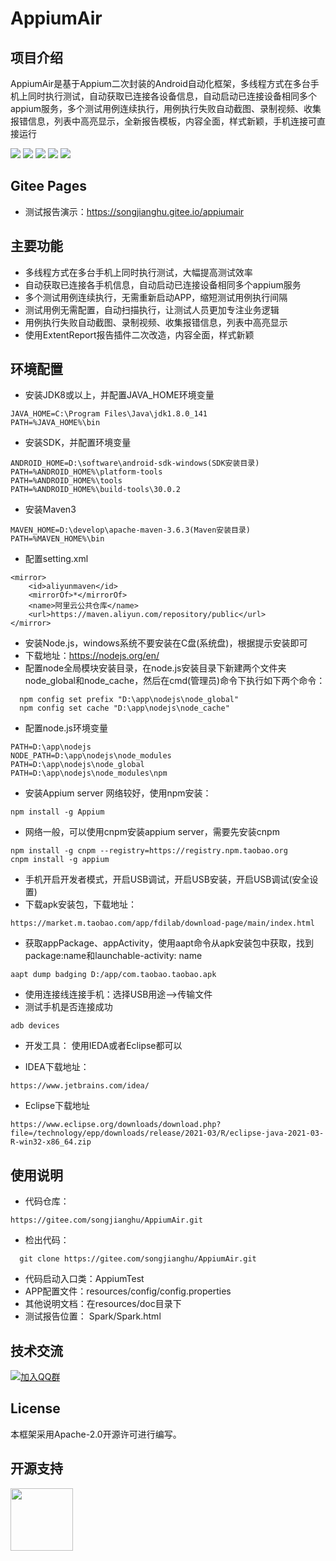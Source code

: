 # AppiumAir

## 项目介绍
AppiumAir是基于Appium二次封装的Android自动化框架，多线程方式在多台手机上同时执行测试，自动获取已连接各设备信息，自动启动已连接设备相同多个appium服务，多个测试用例连续执行，用例执行失败自动截图、录制视频、收集报错信息，列表中高亮显示，全新报告模板，内容全面，样式新颖，手机连接可直接运行

[![](https://img.shields.io/badge/RELEASE-v3.0-red.svg)](https://gitee.com/songjianghu/AppiumAir.git)
[![](https://img.shields.io/badge/RELEASE-v2.0-blue.svg)](https://gitee.com/songjianghu/AppiumAir.git)
[![](https://img.shields.io/badge/RELEASE-v1.0-blue.svg)](https://gitee.com/songjianghu/AppiumAir.git)
![](https://img.shields.io/badge/JDK-1.8+-green.svg)
![](https://img.shields.io/badge/License-Apache%202.0-green.svg)

## Gitee Pages
- 测试报告演示：https://songjianghu.gitee.io/appiumair

## 主要功能
- 多线程方式在多台手机上同时执行测试，大幅提高测试效率
- 自动获取已连接各手机信息，自动启动已连接设备相同多个appium服务
- 多个测试用例连续执行，无需重新启动APP，缩短测试用例执行间隔
- 测试用例无需配置，自动扫描执行，让测试人员更加专注业务逻辑
- 用例执行失败自动截图、录制视频、收集报错信息，列表中高亮显示
- 使用ExtentReport报告插件二次改造，内容全面，样式新颖

## 环境配置
- 安装JDK8或以上，并配置JAVA_HOME环境变量
```
JAVA_HOME=C:\Program Files\Java\jdk1.8.0_141
PATH=%JAVA_HOME%\bin
```
- 安装SDK，并配置环境变量
```
ANDROID_HOME=D:\software\android-sdk-windows(SDK安装目录)
PATH=%ANDROID_HOME%\platform-tools
PATH=%ANDROID_HOME%\tools
PATH=%ANDROID_HOME%\build-tools\30.0.2
```

- 安装Maven3
```
MAVEN_HOME=D:\develop\apache-maven-3.6.3(Maven安装目录)
PATH=%MAVEN_HOME%\bin
```

- 配置setting.xml
```
<mirror>
    <id>aliyunmaven</id>
    <mirrorOf>*</mirrorOf>
    <name>阿里云公共仓库</name>
    <url>https://maven.aliyun.com/repository/public</url>
</mirror>
```

- 安装Node.js，windows系统不要安装在C盘(系统盘)，根据提示安装即可
- 下载地址：https://nodejs.org/en/
- 配置node全局模块安装目录，在node.js安装目录下新建两个文件夹node_global和node_cache，然后在cmd(管理员)命令下执行如下两个命令：
```
  npm config set prefix "D:\app\nodejs\node_global"
  npm config set cache "D:\app\nodejs\node_cache"
```

- 配置node.js环境变量
```
PATH=D:\app\nodejs
NODE_PATH=D:\app\nodejs\node_modules
PATH=D:\app\nodejs\node_global
PATH=D:\app\nodejs\node_modules\npm
```
- 安装Appium server
  网络较好，使用npm安装：
```  
npm install -g Appium
```
- 网络一般，可以使用cnpm安装appium server，需要先安装cnpm
```
npm install -g cnpm --registry=https://registry.npm.taobao.org
cnpm install -g appium
```

- 手机开启开发者模式，开启USB调试，开启USB安装，开启USB调试(安全设置)
- 下载apk安装包，下载地址：
```
https://market.m.taobao.com/app/fdilab/download-page/main/index.html
```
- 获取appPackage、appActivity，使用aapt命令从apk安装包中获取，找到package:name和launchable-activity: name
```  
aapt dump badging D:/app/com.taobao.taobao.apk
```

- 使用连接线连接手机：选择USB用途-->传输文件
- 测试手机是否连接成功
```
adb devices
```

- 开发工具： 使用IEDA或者Eclipse都可以

- IDEA下载地址：
```
https://www.jetbrains.com/idea/
```
- Eclipse下载地址
```
https://www.eclipse.org/downloads/download.php?file=/technology/epp/downloads/release/2021-03/R/eclipse-java-2021-03-R-win32-x86_64.zip
```

## 使用说明
- 代码仓库：
```
https://gitee.com/songjianghu/AppiumAir.git
```
- 检出代码： 
```
  git clone https://gitee.com/songjianghu/AppiumAir.git
```
- 代码启动入口类：AppiumTest
- APP配置文件：resources/config/config.properties
- 其他说明文档：在resources/doc目录下
- 测试报告位置： Spark/Spark.html

## 技术交流
[![加入QQ群](https://img.shields.io/badge/QQ群:AppiumAir-774757006-blue.svg)](https://qm.qq.com/cgi-bin/qm/qr?k=VLN_IPf76i_rfgzXOMhDc81xa7TrqFbz&jump_from=webapi)  

## License

本框架采用Apache-2.0开源许可进行编写。

## 开源支持

<a href="https://www.songjianghu.com"><img src="https://images.gitee.com/uploads/images/2020/0406/220236_f5275c90_5531506.png" width="100" heith="100"/></a>
